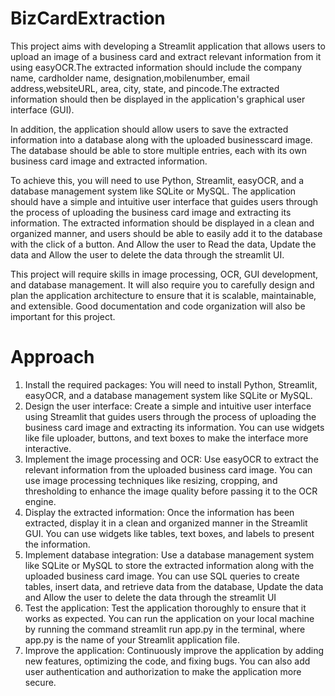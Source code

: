 # BizCardExtraction
This project aims with developing a Streamlit application that allows users to upload an image of a business card and extract relevant information from it using easyOCR.The extracted information should include the company name, cardholder name, designation,mobilenumber, email address,websiteURL, area, city, state, and pincode.The extracted information should then be displayed in the application's graphical user interface (GUI).

In addition, the application should allow users to save the extracted information into a database along with the uploaded businesscard image. The database should be able to store multiple entries, each with its 
own business card image and extracted information.

To achieve this, you will need to use Python, Streamlit, easyOCR, and a database management system like SQLite or MySQL. The application should have a simple and intuitive user interface that guides users through
the process of uploading the business card image and extracting its information. The extracted information should be displayed in a clean and organized manner, and users should be able to easily add it to the
database with the click of a button. And Allow the user to Read the data, Update the data and Allow the user to delete the data through the streamlit UI.

This project will require skills in image processing, OCR, GUI development, and database management. It will also require you to carefully design and plan the application architecture to ensure that it 
is scalable, maintainable, and extensible. Good documentation and code organization will also be important for this project.

# Approach
 1. Install the required packages: You will need to install Python, Streamlit, easyOCR, and a database management system like SQLite or MySQL.
 2. Design the user interface: Create a simple and intuitive user interface using Streamlit that guides users through the process of uploading the business card image and extracting its information. You can
    use widgets like file uploader, buttons, and text boxes to make the interface more interactive.
 3. Implement the image processing and OCR: Use easyOCR to extract the relevant information from the uploaded business card image. You can use image processing techniques like resizing, cropping, and 
    thresholding to enhance the image quality before passing it to the OCR engine.
 4. Display the extracted information: Once the information has been extracted, display it in a clean and organized manner in the Streamlit GUI. You can use widgets like tables, text boxes, and labels to present 
    the information.
 5. Implement database integration: Use a database management system like SQLite or MySQL to store the extracted information along with the uploaded business card image. You can use SQL queries to create tables, 
    insert data, and retrieve data from the database, Update the data and Allow the user to delete the data through the streamlit UI
 6. Test the application: Test the application thoroughly to ensure that it works as expected. You can run the application on your local machine by running the command streamlit run app.py in the terminal, where 
    app.py is the name of your Streamlit application file.
 7. Improve the application: Continuously improve the application by adding new features, optimizing the code, and fixing bugs. You can also add user authentication and authorization to make the application more 
    secure.
